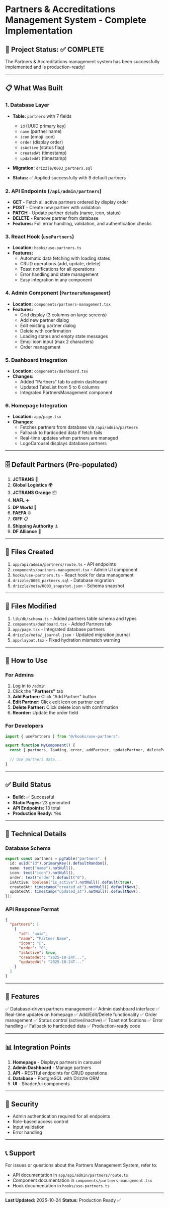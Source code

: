 # Partners & Accreditations Management System - Complete Implementation

## 🎉 Project Status: ✅ COMPLETE

The Partners & Accreditations management system has been successfully implemented and is production-ready!

---

## 📋 What Was Built

### 1. Database Layer
- **Table:** `partners` with 7 fields
  - `id` (UUID primary key)
  - `name` (partner name)
  - `icon` (emoji icon)
  - `order` (display order)
  - `isActive` (status flag)
  - `createdAt` (timestamp)
  - `updatedAt` (timestamp)

- **Migration:** `drizzle/0003_partners.sql`
- **Status:** ✅ Applied successfully with 9 default partners

### 2. API Endpoints (`/api/admin/partners`)
- **GET** - Fetch all active partners ordered by display order
- **POST** - Create new partner with validation
- **PATCH** - Update partner details (name, icon, status)
- **DELETE** - Remove partner from database
- **Features:** Full error handling, validation, and authentication checks

### 3. React Hook (`usePartners`)
- **Location:** `hooks/use-partners.ts`
- **Features:**
  - Automatic data fetching with loading states
  - CRUD operations (add, update, delete)
  - Toast notifications for all operations
  - Error handling and state management
  - Easy integration in any component

### 4. Admin Component (`PartnersManagement`)
- **Location:** `components/partners-management.tsx`
- **Features:**
  - Grid display (3 columns on large screens)
  - Add new partner dialog
  - Edit existing partner dialog
  - Delete with confirmation
  - Loading states and empty state messages
  - Emoji icon input (max 2 characters)
  - Order management

### 5. Dashboard Integration
- **Location:** `components/dashboard.tsx`
- **Changes:**
  - Added "Partners" tab to admin dashboard
  - Updated TabsList from 5 to 6 columns
  - Integrated PartnersManagement component

### 6. Homepage Integration
- **Location:** `app/page.tsx`
- **Changes:**
  - Fetches partners from database via `/api/admin/partners`
  - Fallback to hardcoded data if fetch fails
  - Real-time updates when partners are managed
  - LogoCarousel displays database partners

---

## 🗄️ Default Partners (Pre-populated)

1. **JCTRANS** 🚚
2. **Global Logistics** 🌍
3. **JCTRANS Orange** 📦
4. **NAFL** ✈️
5. **DP World** 🏢
6. **FAEFA** 🌐
7. **GIFF** 📋
8. **Shipping Authority** ⚓
9. **DF Alliance** 🤝

---

## 📁 Files Created

1. `app/api/admin/partners/route.ts` - API endpoints
2. `components/partners-management.tsx` - Admin UI component
3. `hooks/use-partners.ts` - React hook for data management
4. `drizzle/0003_partners.sql` - Database migration
5. `drizzle/meta/0003_snapshot.json` - Schema snapshot

---

## 📝 Files Modified

1. `lib/db/schema.ts` - Added partners table schema and types
2. `components/dashboard.tsx` - Added Partners tab
3. `app/page.tsx` - Integrated database partners
4. `drizzle/meta/_journal.json` - Updated migration journal
5. `app/layout.tsx` - Fixed hydration mismatch warning

---

## 🚀 How to Use

### For Admins
1. Log in to `/admin`
2. Click the **"Partners"** tab
3. **Add Partner:** Click "Add Partner" button
4. **Edit Partner:** Click edit icon on partner card
5. **Delete Partner:** Click delete icon with confirmation
6. **Reorder:** Update the order field

### For Developers
```typescript
import { usePartners } from "@/hooks/use-partners";

export function MyComponent() {
  const { partners, loading, error, addPartner, updatePartner, deletePartner } = usePartners();
  
  // Use partners data...
}
```

---

## ✅ Build Status

- **Build:** ✅ Successful
- **Static Pages:** 23 generated
- **API Endpoints:** 13 total
- **Production Ready:** Yes

---

## 🔧 Technical Details

### Database Schema
```typescript
export const partners = pgTable("partners", {
  id: uuid("id").primaryKey().defaultRandom(),
  name: text("name").notNull(),
  icon: text("icon").notNull(),
  order: text("order").default("0"),
  isActive: boolean("is_active").notNull().default(true),
  createdAt: timestamp("created_at").notNull().defaultNow(),
  updatedAt: timestamp("updated_at").notNull().defaultNow(),
});
```

### API Response Format
```json
{
  "partners": [
    {
      "id": "uuid",
      "name": "Partner Name",
      "icon": "🚚",
      "order": "0",
      "isActive": true,
      "createdAt": "2025-10-24T...",
      "updatedAt": "2025-10-24T..."
    }
  ]
}
```

---

## 🎯 Features

✅ Database-driven partners management
✅ Admin dashboard interface
✅ Real-time updates on homepage
✅ Add/Edit/Delete functionality
✅ Order management
✅ Status control (active/inactive)
✅ Toast notifications
✅ Error handling
✅ Fallback to hardcoded data
✅ Production-ready code

---

## 📊 Integration Points

1. **Homepage** - Displays partners in carousel
2. **Admin Dashboard** - Manage partners
3. **API** - RESTful endpoints for CRUD operations
4. **Database** - PostgreSQL with Drizzle ORM
5. **UI** - Shadcn/ui components

---

## 🔐 Security

- Admin authentication required for all endpoints
- Role-based access control
- Input validation
- Error handling

---

## 📞 Support

For issues or questions about the Partners Management System, refer to:
- API documentation in `app/api/admin/partners/route.ts`
- Component documentation in `components/partners-management.tsx`
- Hook documentation in `hooks/use-partners.ts`

---

**Last Updated:** 2025-10-24
**Status:** Production Ready ✅

